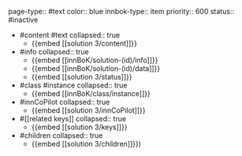 page-type:: #text
color:: blue
innbok-type:: item
priority:: 600
status:: #inactive

- #content #text
  collapsed:: true
	- {{embed [[solution 3/content]]}}
- #info
  collapsed:: true
	- {{embed [[innBoK/solution-(id)/info]]}}
	- {{embed [[innBoK/solution-(id)/data]]}}
	- {{embed [[solution 3/status]]}}
- #class #instance
  collapsed:: true
	- {{embed [[innBoK/class/instance]]}}
- #innCoPilot
  collapsed:: true
	- {{embed [[solution 3/innCoPilot]]}}
- #[[related keys]]
  collapsed:: true
	- {{embed [[solution 3/keys]]}}
- #children
  collapsed:: true
	- {{embed [[solution 3/children]]}})


